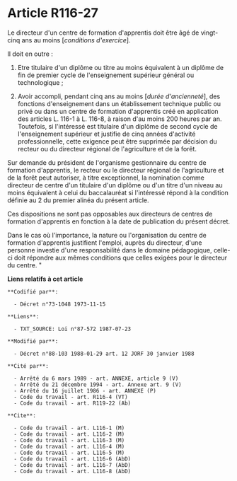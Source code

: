 # Article R116-27

Le directeur d'un centre de formation d'apprentis doit être âgé de vingt-cinq ans au moins [*conditions d'exercice*].

Il doit en outre :

1. Etre titulaire d'un diplôme ou titre au moins équivalent à un diplôme de fin de premier cycle de l'enseignement supérieur
général ou technologique ;

2. Avoir accompli, pendant cinq ans au moins [*durée d'ancienneté*], des fonctions d'enseignement dans un établissement
technique public ou privé ou dans un centre de formation d'apprentis créé en application des articles L. 116-1 à L. 116-8, à
raison d'au moins 200 heures par an. Toutefois, si l'intéressé est titulaire d'un diplôme de second cycle de l'enseignement
supérieur et justifie de cinq années d'activité professionnelle, cette exigence peut être supprimée par décision du recteur
ou du directeur régional de l'agriculture et de la forêt.

Sur demande du président de l'organisme gestionnaire du centre de formation d'apprentis, le recteur ou le directeur régional
de l'agriculture et de la forêt peut autoriser, à titre exceptionnel, la nomination comme directeur de centre d'un titulaire
d'un diplôme ou d'un titre d'un niveau au moins équivalent à celui du baccalauréat si l'intéressé répond à la condition
définie au 2 du premier alinéa du présent article.

Ces dispositions ne sont pas opposables aux directeurs de centres de formation d'apprentis en fonction à la date de
publication du présent décret.

Dans le cas où l'importance, la nature ou l'organisation du centre de formation d'apprentis justifient l'emploi, auprès du
directeur, d'une personne investie d'une responsabilité dans le domaine pédagogique, celle-ci doit répondre aux mêmes
conditions que celles exigées pour le directeur du centre. "

**Liens relatifs à cet article**

	**Codifié par**:

	  - Décret n°73-1048 1973-11-15

	**Liens**:

	  - TXT_SOURCE: Loi n°87-572 1987-07-23

	**Modifié par**:

	  - Décret n°88-103 1988-01-29 art. 12 JORF 30 janvier 1988

	**Cité par**:

	  - Arrêté du 6 mars 1989 - art. ANNEXE, article 9 (V)
	  - Arrêté du 21 décembre 1994 - art. Annexe art. 9 (V)
	  - Arrêté du 16 juillet 1986 - art. ANNEXE (P)
	  - Code du travail - art. R116-4 (VT)
	  - Code du travail - art. R119-22 (Ab)

	**Cite**:

	  - Code du travail - art. L116-1 (M)
	  - Code du travail - art. L116-2 (M)
	  - Code du travail - art. L116-3 (M)
	  - Code du travail - art. L116-4 (M)
	  - Code du travail - art. L116-5 (M)
	  - Code du travail - art. L116-6 (AbD)
	  - Code du travail - art. L116-7 (AbD)
	  - Code du travail - art. L116-8 (AbD)
